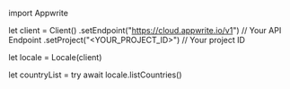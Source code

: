 import Appwrite

let client = Client()
    .setEndpoint("https://cloud.appwrite.io/v1") // Your API Endpoint
    .setProject("&lt;YOUR_PROJECT_ID&gt;") // Your project ID

let locale = Locale(client)

let countryList = try await locale.listCountries()

